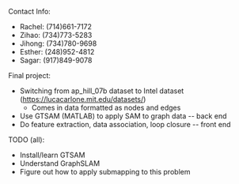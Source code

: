 Contact Info:
- Rachel: (714)661-7172
- Zihao: (734)773-5283
- Jihong: (734)780-9698
- Esther: (248)952-4812
- Sagar: (917)849-9078

Final project:
- Switching from ap_hill_07b dataset to Intel dataset (https://lucacarlone.mit.edu/datasets/)
	- Comes in data formatted as nodes and edges
- Use GTSAM (MATLAB) to apply SAM to graph data -- back end
- Do feature extraction, data association, loop closure -- front end

TODO (all):
- Install/learn GTSAM
- Understand GraphSLAM
- Figure out how to apply submapping to this problem